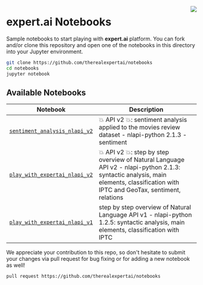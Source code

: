 <a href="https://expert.ai"><img src="https://www.expert.ai/wp-content/uploads/2020/09/logo-new.png" align="right" /></a> 

# expert.ai Notebooks

Sample notebooks to start playing with **expert.ai** platform. 
You can fork and/or clone this repository and open one of the notebooks in this directory into your Jupyter environment.

```bash
git clone https://github.com/therealexpertai/notebooks
cd notebooks
jupyter notebook
```

## Available Notebooks
| Notebook | Description |
| -------- | --- |
| [`sentiment_analysis_nlapi_v2`](nlapi/masterclass/sentiment_analysis_nlapi_v2.ipynb) | :boom: API v2 :boom:: sentiment analysis applied to the movies review dataset - nlapi-python 2.1.3 - sentiment |
| [`play_with_expertai_nlapi_v2`](nlapi/play_with_expertai_nlapi_v2.ipynb) | :boom: API v2 :boom:: step by step overview of Natural Language API v2 - nlapi-python 2.1.3: syntactic analysis, main elements, classification with IPTC and GeoTax, sentiment, relations |
| [`play_with_expertai_nlapi_v1`](nlapi/play_with_expertai_nlapi_v1.ipynb) | step by step overview of Natural Language API v1 - nlapi-python 1.2.5: syntactic analysis, main elements, classification with IPTC |



We appreciate your contribution to this repo, so don't hesitate to submit your changes via pull request  for bug fixing or for adding a new notebook as well! 

```bash
pull request https://github.com/therealexpertai/notebooks
```
